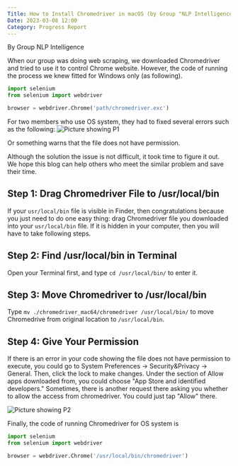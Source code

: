 ```yaml
---
Title: How to Install Chromedriver in macOS (by Group "NLP Intelligence")
Date: 2023-03-08 12:00
Category: Progress Report
---
```


By Group NLP Intelligence

When our group was doing web scraping, we downloaded Chromedriver and tried to use it to control Chrome website. However, the code of running the process we knew fitted for Windows only (as following).

```python
import selenium
from selenium import webdriver

browser = webdriver.Chrome('path/chromedriver.exc')

```

For two members who use OS system, they had to fixed several errors such as the following:
![Picture showing P1]({static}/images/NLP-Intelligence-Post01_P1.jpeg)

Or something warns that the file does not have permission. 

Although the solution the issue is not difficult, it took time to figure it out. We hope this blog can help others who meet the similar problem and save their time.

## Step 1: Drag Chromedriver File to /usr/local/bin

If your `usr/local/bin` file is visible in Finder, then congratulations because you just need to do one easy thing: drag Chromedriver file you downloaded into your `usr/local/bin` file. If it is hidden in your computer, then you will have to take following steps. 

## Step 2: Find /usr/local/bin in Terminal

Open your Terminal first, and type `cd /usr/local/bin/` to enter it. 

## Step 3: Move Chromedriver to /usr/local/bin

Type `mv ./chromedriver_mac64/chromedriver /usr/local/bin/` to move Chromedrive from original location to `/usr/local/bin`.

## Step 4: Give Your Permission

If there is an error in your code showing the file does not have permission to execute, you could go to System Preferences -> Security&Privacy -> General. Then, click the lock to make changes. Under the section of Allow apps downloaded from, you could choose "App Store and identified developers." Sometimes, there is another request there asking you whether to allow the access from chromedriver. You could just tap "Allow" there.

![Picture showing P2]({static}/images/NLP-Intelligence-Post01_P2.jpeg)

Finally, the code of running Chromedriver for OS system is 

```python
import selenium
from selenium import webdriver

browser = webdriver.Chrome('/usr/local/bin/chromedriver')

```